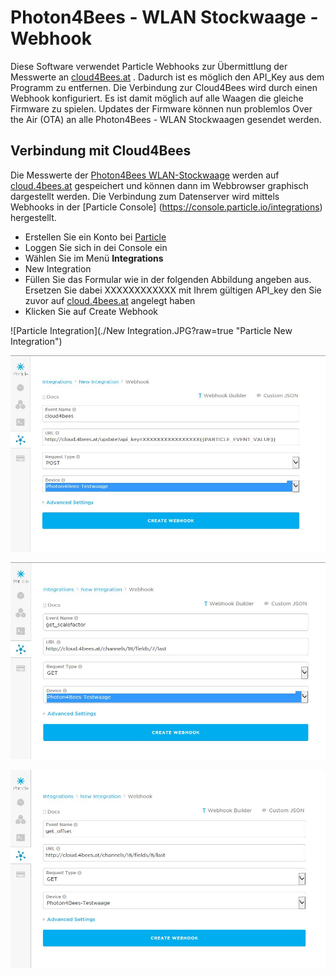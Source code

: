 # Photon4Bees - WLAN Stockwaage - Webhook

Diese Software verwendet Particle Webhooks zur Übermittlung der Messwerte an [cloud4Bees.at](http://cloud.4bees.at)
. Dadurch ist es möglich den API_Key aus dem
Programm zu entfernen. Die Verbindung zur Cloud4Bees wird durch einen Webhook konfiguriert. Es ist damit möglich auf alle Waagen die
gleiche Firmware zu spielen. Updates der Firmware können nun problemlos Over the Air (OTA) an alle Photon4Bees - WLAN Stockwaagen
gesendet werden.


## Verbindung mit Cloud4Bees

Die Messwerte der [Photon4Bees WLAN-Stockwaage](http://www.4bees.at/wiki/-/wiki/Main/Photon4Bees+-+Die+WLAN+Stockwaage) werden auf
[cloud.4bees.at](http://cloud.4bees.at) gespeichert und können dann im Webbrowser graphisch dargestellt werden.
Die Verbindung zum Datenserver wird mittels Webhooks in der [Particle Console] (https://console.particle.io/integrations) hergestellt.

* Erstellen Sie ein Konto bei [Particle](https://particle.io)
* Loggen Sie sich in dei Console ein
* Wählen Sie im Menü **Integrations**
* New Integration
* Füllen Sie das Formular wie in der folgenden Abbildung angeben aus. Ersetzen Sie dabei XXXXXXXXXXXX mit Ihrem gültigen API_key
  den Sie zuvor auf [cloud.4bees.at](http://cloud.4bees.at) angelegt haben
* Klicken Sie auf Create Webhook

![Particle Integration](./New Integration.JPG?raw=true "Particle New Integration")


![Particle Webhook Einstellung zur Weiterleitung der Daten an Cloud4Bees](./Webhook.JPG?raw=true "Webhook Einstellungen")


![Particle Webhook Einstellungen für get_scalefactor](./get_scalefactor_Webhook.JPG?raw=true "Webhook Einstellungen")


![Particle Webhook Einstellungen für get_offset](./get_offset_Webhook.JPG?raw=true "Webhook Einstellungen")
